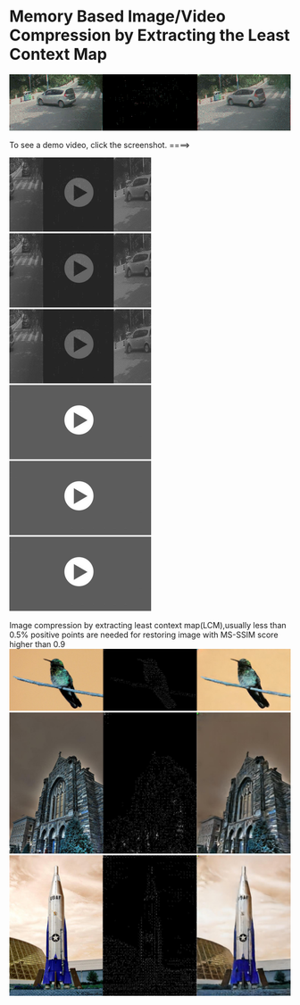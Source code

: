 # Memory Based Image/Video Compression by Extracting the Least Context Map

![image](https://github.com/leastcontextmap/contextmap/blob/master/img/concat_19_05_505-5601.gif)


To see a demo video, click the screenshot. ====>

[![asciicast](https://github.com/leastcontextmap/contextmap/blob/master/img/video_img2.png)](https://youtu.be/MgY5icTQ2aU)
[![asciicast](https://github.com/leastcontextmap/contextmap/blob/master/img/video_img2.png)](https://youtu.be/ZJH_0W_lntg)
[![asciicast](https://github.com/leastcontextmap/contextmap/blob/master/img/video_img2.png)](https://youtu.be/aYetg89zF5I)
[![asciicast](https://github.com/leastcontextmap/contextmap/blob/master/img/video_img.png)](https://youtu.be/rBAYBABRx88)
[![asciicast](https://github.com/leastcontextmap/contextmap/blob/master/img/video_img.png)](https://youtu.be/PSpUUHdwS00)
[![asciicast](https://github.com/leastcontextmap/contextmap/blob/master/img/video_img.png)](https://youtu.be/8sBFAq1x6Jo)

Image compression by extracting least context map(LCM),usually less than 0.5% positive points are needed for restoring image with MS-SSIM score higher than 0.9
![asciicast](https://github.com/leastcontextmap/contextmap/blob/master/img/bird.png)
![asciicast](https://github.com/leastcontextmap/contextmap/blob/master/img/church.png)
![asciicast](https://github.com/leastcontextmap/contextmap/blob/master/img/rocket.png)
